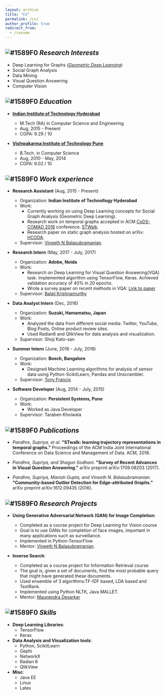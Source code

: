 ```yaml
---
layout: archive
title: "CV"
permalink: /cv/
author_profile: true
redirect_from:
  - /resume
---
```


## ![#1589F0](https://placehold.it/15/1589F0/000000?text=+) *Research Interests*
* Deep Learning for Graphs ([*Geometric Deep Learning*](http://geometricdeeplearning.com/))
* Social Graph Analysis
* Data Mining
* Visual Question Answering
* Computer Vision

## ![#1589F0](https://placehold.it/15/1589F0/000000?text=+) *Education*

* [**Indian Institute of Technology Hyderabad**](http://iith.ac.in/)
  * M.Tech (RA) in Computer Science and Engineering
  * Aug, 2015 - Present
  * CGPA: 9.29 / 10

* [**Vishwakarma Institute of Technology Pune**](http://vit.edu/)
  * B.Tech. in Computer Science
  * Aug, 2010 - May, 2014
  * CGPA: 9.02 / 10


## ![#1589F0](https://placehold.it/15/1589F0/000000?text=+) *Work experience*

* **Research Assistant** (Aug, 2015 - Present)
  * Organization: **Indian Institute of Technollogy Hyderabad**
  * Work: 
    * Currently working on using Deep Learning concepts for Social Graph Analysis (Geometric Deep Learning).
    *  Research work on temporal graphs accepted in ACM [CoDS-COMAD 2018](http://cods-comad.in/2018/index.html) conference: [STWalk](https://arxiv.org/pdf/1711.04150.pdf).
    * Research paper on static graph analysis hosted on arXiv: [HCODA](https://arxiv.org/pdf/1612.09435.pdf).
  * Supervisor: [Vineeth N Balasubramanian](http://www.iith.ac.in/~vineethnb/).

* **Research Intern** (May, 2017 - July, 2017)
  * Organization: **Adobe, Noida**
  * Work: 
    * Research on Deep Learning for Visual Question Answering(VQA) task. Implemented algorithm using TensorFlow, Keras. Achieved validation accuracy of 40% in 20 epochs.
    * Wrote a survey paper on recent methods in VQA: [Link to paper](https://arxiv.org/pdf/1709.08203.pdf)
  * Supervisor: [Balaji Krishnamurthy](https://in.linkedin.com/in/balaji-krishnamurthy-4241695)

* **Data Analyst Intern** (Dec, 2016)
  * Organization: **Suzuki, Hamamatsu, Japan**
  * Work:
    * Analyzed the data from different social media: Twitter, YouTube, Blog Posts, Online product review sites.
    * Used Radian6 and QlikView for data analysis and visualization.
  * Supervisor: Shoji Kato-san

* **Summer Intern** (June, 2016 - July, 2016)
  * Organization: **Bosch, Bangalore**
  * Work: 
    * Designed Machine Learning algorithms for analysis of sensor data using Python-ScikitLearn, Pandas and Unscrambler.
  * Supervisor: [Tony Francis](https://www.linkedin.com/in/tonyfrancis/)

* **Software Developer** (Aug, 2014 - July, 2015)
  * Organization: **Persistent Systems, Pune**
  * Work: 
    * Worked as Java Developer
  * Supervisor:  Taraben Khoiwala

## ![#1589F0](https://placehold.it/15/1589F0/000000?text=+) *Publications*

* *Pandhre, Supriya, et al*. **"STwalk: learning trajectory representations in temporal graphs."** Proceedings of the ACM India Joint International Conference on Data Science and Management of Data. ACM, 2018.

* *Pandhre, Supriya, and Shagun Sodhani*. **"Survey of Recent Advances in Visual Question Answering."** arXiv preprint arXiv:1709.08203 (2017).

*  *Pandhre, Supriya, Manish Gupta, and Vineeth N. Balasubramanian*. **"Community-based Outlier Detection for Edge-attributed Graphs."** arXiv preprint arXiv:1612.09435 (2016).


## ![#1589F0](https://placehold.it/15/1589F0/000000?text=+) *Research Projects*

* **Using Generative Adversarial Network (GAN) for Image Completion**:
  - Completed as a course project for Deep Learning for Vision course
  - Goal is to use GANs for completion of face images, important in many applications such as surveillance. 
  - Implemented in Python-TensorFlow.
  - Mentor: [Vineeth N Balasubramanian](http://www.iith.ac.in/~vineethnb/).

* **Inverse Search**:
  - Completed as a course project for Information Retrieval course
  - The goal is, given a set of documents, find the most probable query that might have generated these documents. 
  - Used ensemble of 3 algorithms:TF-IDF based, LDA based and TextRank. 
  - Implemented using Python NLTK, Java MALLET.
  - Mentor: [Maunendra Desarkar](http://www.iith.ac.in/~maunendra/)


## ![#1589F0](https://placehold.it/15/1589F0/000000?text=+) *Skills*

* **Deep Learning Libraries**:
  * TensorFlow
  * Keras
* **Data Analysis and Visualization tools**:
  * Python, ScikitLearn
  * Gephi
  * NetworkX
  * Radian 6
  * QlikView
* **Misc**:
  * Java EE
  * Linux
  * Latex

